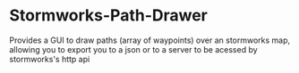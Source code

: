 # Stormworks-Path-Drawer
Provides a GUI to draw paths (array of waypoints) over an stormworks map, allowing you to export you to a json or to a server to be acessed by stormworks's http api
